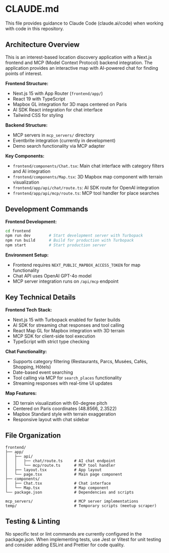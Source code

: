 # CLAUDE.md

This file provides guidance to Claude Code (claude.ai/code) when working with code in this repository.

## Architecture Overview

This is an interest-based location discovery application with a Next.js frontend and MCP (Model Context Protocol) backend integration. The application provides an interactive map with AI-powered chat for finding points of interest.

**Frontend Structure:**
- Next.js 15 with App Router (`frontend/app/`)
- React 19 with TypeScript
- Mapbox GL integration for 3D maps centered on Paris
- AI SDK React integration for chat interface
- Tailwind CSS for styling

**Backend Structure:**
- MCP servers in `mcp_servers/` directory
- Eventbrite integration (currently in development)
- Demo search functionality via MCP adapter

**Key Components:**
- `frontend/components/Chat.tsx`: Main chat interface with category filters and AI integration
- `frontend/components/Map.tsx`: 3D Mapbox map component with terrain visualization
- `frontend/app/api/chat/route.ts`: AI SDK route for OpenAI integration
- `frontend/app/api/mcp/route.ts`: MCP tool handler for place searches

## Development Commands

**Frontend Development:**
```bash
cd frontend
npm run dev        # Start development server with Turbopack
npm run build      # Build for production with Turbopack
npm start          # Start production server
```

**Environment Setup:**
- Frontend requires `NEXT_PUBLIC_MAPBOX_ACCESS_TOKEN` for map functionality
- Chat API uses OpenAI GPT-4o model
- MCP server integration runs on `/api/mcp` endpoint

## Key Technical Details

**Frontend Tech Stack:**
- Next.js 15 with Turbopack enabled for faster builds
- AI SDK for streaming chat responses and tool calling
- React Map GL for Mapbox integration with 3D terrain
- MCP SDK for client-side tool execution
- TypeScript with strict type checking

**Chat Functionality:**
- Supports category filtering (Restaurants, Parcs, Musées, Cafés, Shopping, Hôtels)
- Date-based event searching
- Tool calling via MCP for `search_places` functionality
- Streaming responses with real-time UI updates

**Map Features:**
- 3D terrain visualization with 60-degree pitch
- Centered on Paris coordinates (48.8566, 2.3522)
- Mapbox Standard style with terrain exaggeration
- Responsive layout with chat sidebar

## File Organization

```
frontend/
├── app/
│   ├── api/
│   │   ├── chat/route.ts     # AI chat endpoint
│   │   └── mcp/route.ts      # MCP tool handler
│   ├── layout.tsx            # App layout
│   └── page.tsx              # Main page component
├── components/
│   ├── Chat.tsx              # Chat interface
│   └── Map.tsx               # Map component
└── package.json              # Dependencies and scripts

mcp_servers/                  # MCP server implementations
temp/                         # Temporary scripts (meetup scraper)
```

## Testing & Linting

No specific test or lint commands are currently configured in the package.json. When implementing tests, use Jest or Vitest for unit testing and consider adding ESLint and Prettier for code quality.